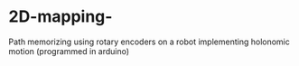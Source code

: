 # 2D-mapping-
Path memorizing using rotary encoders on a robot implementing holonomic motion (programmed in arduino)

